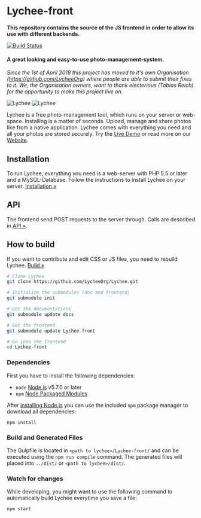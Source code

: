 # Lychee-front

**This repository contains the source of the JS frontend in order to allow its use with different backends.**

[![Build Status](https://travis-ci.com/LycheeOrg/Lychee-front.svg?branch=master)](https://travis-ci.com/LycheeOrg/Lychee-front)

#### A great looking and easy-to-use photo-management-system.

*Since the 1st of April 2018 this project has moved to it's own Organisation (https://github.com/LycheeOrg) where people are able to submit their fixes to it. We, the Organisation owners, want to thank electerious (Tobias Reich) for the opportunity to make this project live on.*

![Lychee](https://camo.githubusercontent.com/b9010f02c634219795950e034f511f4cf4af5c60/68747470733a2f2f732e656c6563746572696f75732e636f6d2f696d616765732f6c79636865652f312e6a706567)
![Lychee](https://camo.githubusercontent.com/5484591f0b15b6ba27d4845b292cc5d3a988b3b9/68747470733a2f2f732e656c6563746572696f75732e636f6d2f696d616765732f6c79636865652f322e6a706567)

Lychee is a free photo-management tool, which runs on your server or web-space. Installing is a matter of seconds. Upload, manage and share photos like from a native application. Lychee comes with everything you need and all your photos are stored securely. Try the [Live Demo](https://ld.electerious.com) or read more on our [Website](https://LycheeOrg.github.io).

## Installation

To run Lychee, everything you need is a web-server with PHP 5.5 or later and a MySQL-Database. Follow the instructions to install Lychee on your server. [Installation &#187;](https://github.com/LycheeOrg/Lychee/wiki/Installation)

## API

The frontend send POST requests to the server through. Calls are described in [API &#187;](API.md).

## How to build

If you want to contribute and edit CSS or JS files, you need to rebuild Lychee. [Build &#187;](https://github.com/LycheeOrg/Lychee/wiki/Build)

```sh
# Clone Lychee
git clone https://github.com/LycheeOrg/Lychee.git

# Initialize the submodules (doc and frontend)
git submodule init

# Get the documentations
git submodule update docs

# Get the frontend
git submodule update Lychee-front

# Go into the frontend
cd Lychee-front
```

### Dependencies

First you have to install the following dependencies:

- `node` [Node.js](http://nodejs.org) v5.7.0 or later
- `npm` [Node Packaged Modules](https://www.npmjs.org)

After [installing Node.js](http://nodejs.org) you can use the included `npm` package manager to download all dependencies:

```
npm install
```

### Build and Generated Files

The Gulpfile is located in `<path to lychee>/Lychee-front/` and can be executed using the `npm run compile` command.
The generated files will placed into `../dist/` or `<path to lychee>/dist/`.

### Watch for changes

While developing, you might want to use the following command to automatically build Lychee everytime you save a file:

```
npm start
```
